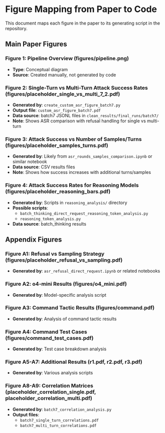 # Figure Mapping from Paper to Code

This document maps each figure in the paper to its generating script in the repository.

## Main Paper Figures

### Figure 1: Pipeline Overview (figures/pipeline.png)
- **Type**: Conceptual diagram
- **Source**: Created manually, not generated by code

### Figure 2: Single-Turn vs Multi-Turn Attack Success Rates (figures/placeholder_single_vs_multi_7_2.pdf)
- **Generated by**: `create_custom_asr_figure_batch7.py`
- **Output file**: `custom_asr_figure_batch7.pdf`
- **Data source**: batch7 JSONL files in `clean_results/final_runs/batch7/`
- **Note**: Shows ASR comparison with refusal handling for single vs multi-turn

### Figure 3: Attack Success vs Number of Samples/Turns (figures/placeholder_samples_turns.pdf)
- **Generated by**: Likely from `asr_rounds_samples_comparison.ipynb` or similar notebook
- **Data source**: CSV results files
- **Note**: Shows how success increases with additional turns/samples

### Figure 4: Attack Success Rates for Reasoning Models (figures/placeholder_reasoning_bars.pdf)
- **Generated by**: Scripts in `reasoning_analysis/` directory
- **Possible scripts**: 
  - `batch_thinking_direct_request_reasoning_token_analysis.py`
  - `reasoning_token_analysis.py`
- **Data source**: batch_thinking results

## Appendix Figures

### Figure A1: Refusal vs Sampling Strategy (figures/placeholder_refusal_vs_sampling.pdf)
- **Generated by**: `asr_refusal_direct_request.ipynb` or related notebooks

### Figure A2: o4-mini Results (figures/o4_mini.pdf)
- **Generated by**: Model-specific analysis script

### Figure A3: Command Tactic Results (figures/command.pdf)
- **Generated by**: Analysis of command tactic results

### Figure A4: Command Test Cases (figures/command_test_cases.pdf)
- **Generated by**: Test case breakdown analysis

### Figure A5-A7: Additional Results (r1.pdf, r2.pdf, r3.pdf)
- **Generated by**: Various analysis scripts

### Figure A8-A9: Correlation Matrices (placeholder_correlation_single.pdf, placeholder_correlation_multi.pdf)
- **Generated by**: `batch7_correlation_analysis.py`
- **Output files**: 
  - `batch7_single_turn_correlations.pdf`
  - `batch7_multi_turn_correlations.pdf`